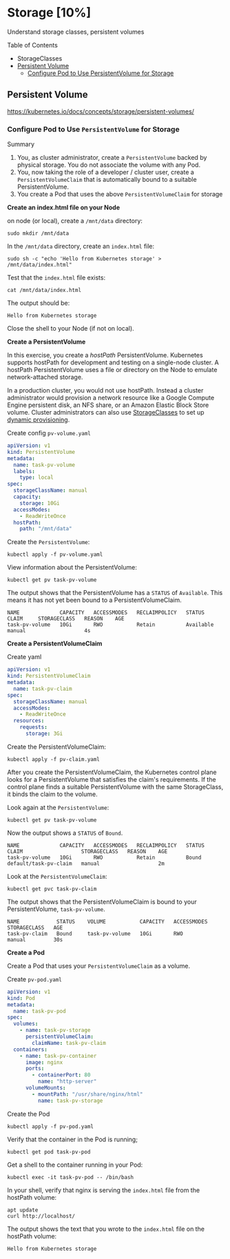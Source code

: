 # Storage [10%]

Understand storage classes, persistent volumes

Table of Contents

- StorageClasses
- [Persistent Volume](#Persistent-Volume)
  - [Configure Pod to Use PersistentVolume for Storage](#Configure-Pod-to-Use-PersistentVolume-for-Storage)

## Persistent Volume

https://kubernetes.io/docs/concepts/storage/persistent-volumes/

### Configure Pod to Use `PersistentVolume` for Storage

Summary

1. You, as cluster administrator, create a `PersistentVolume` backed by physical storage. You do not associate the volume with any Pod.
2. You, now taking the role of a developer / cluster user, create a `PersistentVolumeClaim` that is automatically bound to a suitable PersistentVolume.
3. You create a Pod that uses the above `PersistentVolumeClaim` for storage

**Create an index.html file on your Node[ ](https://kubernetes.io/docs/tasks/configure-pod-container/configure-persistent-volume-storage/#create-an-index-html-file-on-your-node)**

on node (or local), create a `/mnt/data` directory:

```shell
sudo mkdir /mnt/data
```

In the `/mnt/data` directory, create an `index.html` file:

```shell
sudo sh -c "echo 'Hello from Kubernetes storage' > /mnt/data/index.html"
```

Test that the `index.html` file exists:

```shell
cat /mnt/data/index.html
```

The output should be:

```
Hello from Kubernetes storage
```

Close the shell to your Node (if not on local).

**Create a PersistentVolume**

In this exercise, you create a *hostPath* PersistentVolume. Kubernetes supports hostPath for development and testing on a single-node cluster. A hostPath PersistentVolume uses a file or directory on the Node to emulate network-attached storage.

In a production cluster, you would not use hostPath. Instead a cluster administrator would provision a network resource like a Google Compute Engine persistent disk, an NFS share, or an Amazon Elastic Block Store volume. Cluster administrators can also use [StorageClasses](https://kubernetes.io/docs/reference/generated/kubernetes-api/v1.23/#storageclass-v1-storage) to set up [dynamic provisioning](https://kubernetes.io/blog/2016/10/dynamic-provisioning-and-storage-in-kubernetes).

Create config `pv-volume.yaml`

```yaml
apiVersion: v1
kind: PersistentVolume
metadata:
  name: task-pv-volume
  labels:
    type: local
spec:
  storageClassName: manual
  capacity:
    storage: 10Gi
  accessModes:
    - ReadWriteOnce
  hostPath:
    path: "/mnt/data"
```

Create the `PersistentVolume`:

```shell
kubectl apply -f pv-volume.yaml
```

View information about the PersistentVolume:

```shell
kubectl get pv task-pv-volume
```

The output shows that the PersistentVolume has a `STATUS` of `Available`. This means it has not yet been bound to a PersistentVolumeClaim.

```
NAME             CAPACITY   ACCESSMODES   RECLAIMPOLICY   STATUS      CLAIM     STORAGECLASS   REASON    AGE
task-pv-volume   10Gi       RWO           Retain          Available             manual                   4s
```

**Create a PersistentVolumeClaim**

Create yaml

```yaml
apiVersion: v1
kind: PersistentVolumeClaim
metadata:
  name: task-pv-claim
spec:
  storageClassName: manual
  accessModes:
    - ReadWriteOnce
  resources:
    requests:
      storage: 3Gi
```

Create the PersistentVolumeClaim:

```
kubectl apply -f pv-claim.yaml
```

After you create the PersistentVolumeClaim, the Kubernetes control plane looks for a PersistentVolume that satisfies the claim's requirements. If the control plane finds a suitable PersistentVolume with the same StorageClass, it binds the claim to the volume.

Look again at the `PersistentVolume`:

```shell
kubectl get pv task-pv-volume
```

Now the output shows a `STATUS` of `Bound`.

```
NAME             CAPACITY   ACCESSMODES   RECLAIMPOLICY   STATUS    CLAIM                   STORAGECLASS   REASON    AGE
task-pv-volume   10Gi       RWO           Retain          Bound     default/task-pv-claim   manual                   2m
```

Look at the `PersistentVolumeClaim`:

```shell
kubectl get pvc task-pv-claim
```

The output shows that the PersistentVolumeClaim is bound to your PersistentVolume, `task-pv-volume`.

```
NAME            STATUS    VOLUME           CAPACITY   ACCESSMODES   STORAGECLASS   AGE
task-pv-claim   Bound     task-pv-volume   10Gi       RWO           manual         30s
```

**Create a Pod**

Create a Pod that uses your `PersistentVolumeClaim` as a volume.

Create `pv-pod.yaml`

```yaml
apiVersion: v1
kind: Pod
metadata:
  name: task-pv-pod
spec:
  volumes:
    - name: task-pv-storage
      persistentVolumeClaim:
        claimName: task-pv-claim
  containers:
    - name: task-pv-container
      image: nginx
      ports:
        - containerPort: 80
          name: "http-server"
      volumeMounts:
        - mountPath: "/usr/share/nginx/html"
          name: task-pv-storage
```

Create the Pod

```shell
kubectl apply -f pv-pod.yaml
```

Verify that the container in the Pod is running;

```shell
kubectl get pod task-pv-pod
```

Get a shell to the container running in your Pod:

```shell
kubectl exec -it task-pv-pod -- /bin/bash
```

In your shell, verify that nginx is serving the `index.html` file from the hostPath volume:

```shell
apt update
curl http://localhost/
```

The output shows the text that you wrote to the `index.html` file on the hostPath volume:

```
Hello from Kubernetes storage
```